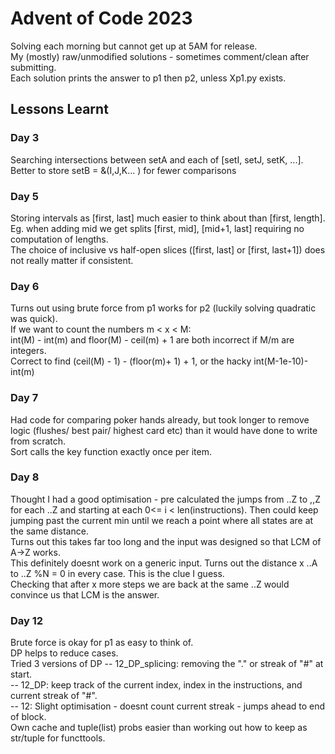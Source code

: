# Advent of Code 2023  
Solving each morning but cannot get up at 5AM for release.  
My (mostly) raw/unmodified solutions - sometimes comment/clean after submitting.  
Each solution prints the answer to p1 then p2, unless Xp1.py exists.  

## Lessons Learnt 
### Day 3 
Searching intersections between setA and each of [setI, setJ, setK, ...].  
Better to store setB = &(I,J,K... ) for fewer comparisons 
### Day 5  
Storing intervals as [first, last] much easier to think about than [first, length].  
Eg. when adding mid we get splits [first, mid], [mid+1, last] requiring no computation of lengths.   
The choice of inclusive vs half-open slices ([first, last] or [first, last+1]) does not really matter if consistent.  
### Day 6
Turns out using brute force from p1 works for p2 (luckily solving quadratic was quick).  
If we want to count the numbers m < x < M:  
    int(M) - int(m) and floor(M) - ceil(m) + 1 are both incorrect if M/m are integers.  
    Correct to find (ceil(M) - 1) - (floor(m)+ 1) + 1, or the hacky int(M-1e-10)-int(m)  
### Day 7 
Had code for comparing poker hands already, but took longer to remove logic (flushes/ best pair/ highest card etc) than it would have done to write from scratch.  
Sort calls the key function exactly once per item.  
### Day 8
Thought I had a good optimisation - pre calculated the jumps from ..Z to ,,Z for each ..Z and starting at each 0<= i < len(instructions). Then could keep jumping past the current min until we reach a point where all states are at the same distance.  
Turns out this takes far too long and the input was designed so that LCM of A->Z works.  
This definitely doesnt work on a generic input. 
Turns out the distance x ..A to ..Z %N = 0 in every case. This is the clue I guess.  
Checking that after x more steps we are back at the same ..Z would convince us that LCM is the answer.  
### Day 12
Brute force is okay for p1 as easy to think of.  
DP helps to reduce cases.  
Tried 3 versions of DP
-- 12_DP_splicing: removing the "." or streak of "#" at start.  
-- 12_DP: keep track of the current index, index in the instructions, and current streak of "#".   
-- 12: Slight optimisation - doesnt count current streak - jumps ahead to end of block.  
Own cache and tuple(list) probs easier than working out how to keep as str/tuple for functtools.  